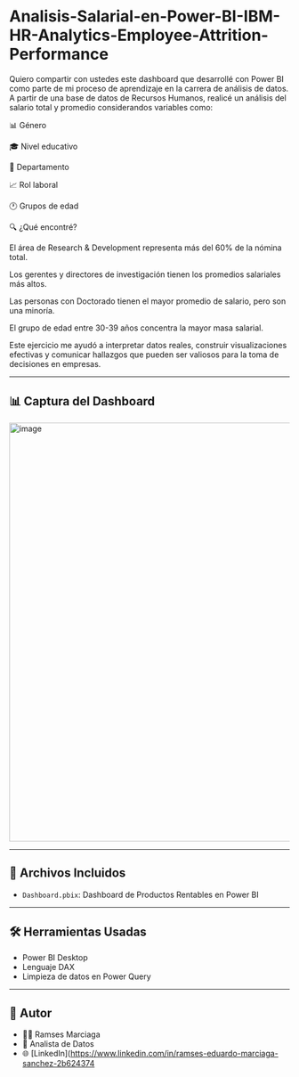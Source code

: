 # Analisis-Salarial-en-Power-BI-IBM-HR-Analytics-Employee-Attrition-Performance
Quiero compartir con ustedes este dashboard que desarrollé con Power BI como parte de mi proceso de aprendizaje en la carrera de análisis de datos.
A partir de una base de datos de Recursos Humanos, realicé un análisis del salario total y promedio considerandos variables como:

📊 Género

🎓 Nivel educativo

👥 Departamento

📈 Rol laboral

🕐 Grupos de edad


🔍 ¿Qué encontré?

El área de Research & Development representa más del 60% de la nómina total.

Los gerentes y directores de investigación tienen los promedios salariales más altos.

Las personas con Doctorado tienen el mayor promedio de salario, pero son una minoría.

El grupo de edad entre 30-39 años concentra la mayor masa salarial.

Este ejercicio me ayudó a interpretar datos reales, construir visualizaciones efectivas y comunicar hallazgos que pueden ser valiosos para la toma de decisiones en empresas.

---

## 📊 Captura del Dashboard
<img width="1310" height="752" alt="image" src="https://github.com/user-attachments/assets/3d6a5044-23fc-4fd0-b758-98f75da65207" />


---

## 📁 Archivos Incluidos

- `Dashboard.pbix`: Dashboard de Productos Rentables en Power BI

---

## 🛠️ Herramientas Usadas

- Power BI Desktop  
- Lenguaje DAX  
- Limpieza de datos en Power Query

---

## 📌 Autor

- 👨‍💻 Ramses Marciaga  
- 💼 Analista de Datos  
- 🌐 [LinkedIn](https://www.linkedin.com/in/ramses-eduardo-marciaga-sanchez-2b624374
